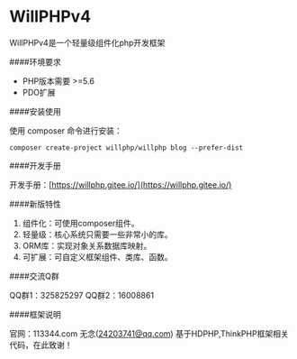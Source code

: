 # WillPHPv4

WillPHPv4是一个轻量级组件化php开发框架

####环境要求

- PHP版本需要 >=5.6
- PDO扩展

####安装使用

使用 composer 命令进行安装：

    composer create-project willphp/willphp blog --prefer-dist


####开发手册

开发手册：[https://willphp.gitee.io/](https://willphp.gitee.io/)

####新版特性

1. 组件化：可使用composer组件。
2. 轻量级：核心系统只需要一些非常小的库。
3. ORM库：实现对象关系数据库映射。
4. 可扩展：可自定义框架组件、类库、函数。

####交流Q群

 QQ群1：325825297  QQ群2：16008861

####框架说明

官网：113344.com 无念(24203741@qq.com) 基于HDPHP,ThinkPHP框架相关代码，在此致谢！

  

